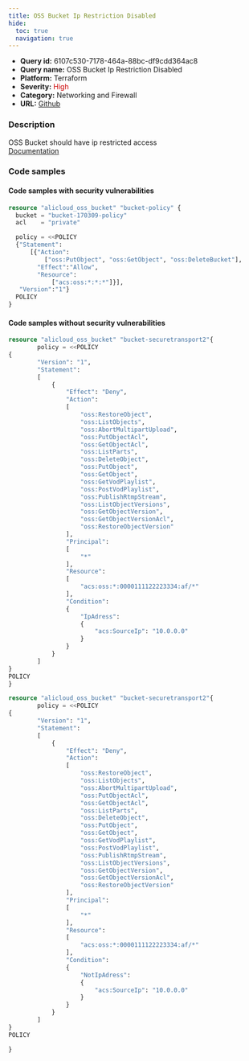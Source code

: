 ```yaml
---
title: OSS Bucket Ip Restriction Disabled
hide:
  toc: true
  navigation: true
---
```


<style>
  .highlight .hll {
    background-color: #ff171742;
  }
  .md-content {
    max-width: 1100px;
    margin: 0 auto;
  }
</style>

-   **Query id:** 6107c530-7178-464a-88bc-df9cdd364ac8
-   **Query name:** OSS Bucket Ip Restriction Disabled
-   **Platform:** Terraform
-   **Severity:** <span style="color:#C00">High</span>
-   **Category:** Networking and Firewall
-   **URL:** [Github](https://github.com/Checkmarx/kics/tree/master/assets/queries/terraform/alicloud/oss_bucket_ip_restriction_disabled)

### Description
OSS Bucket should have ip restricted access<br>
[Documentation](https://registry.terraform.io/providers/aliyun/alicloud/latest/docs/resources/oss_bucket#policy)

### Code samples
#### Code samples with security vulnerabilities
```tf title="Positive test num. 1 - tf file" hl_lines="5"
resource "alicloud_oss_bucket" "bucket-policy" {
  bucket = "bucket-170309-policy"
  acl    = "private"

  policy = <<POLICY
  {"Statement":
      [{"Action":
          ["oss:PutObject", "oss:GetObject", "oss:DeleteBucket"],
        "Effect":"Allow",
        "Resource":
            ["acs:oss:*:*:*"]}],
   "Version":"1"}
  POLICY
}

```


#### Code samples without security vulnerabilities
```tf title="Negative test num. 1 - tf file"
resource "alicloud_oss_bucket" "bucket-securetransport2"{
        policy = <<POLICY
{
        "Version": "1",
        "Statement": 
        [
            {
                "Effect": "Deny",
                "Action": 
                [
                    "oss:RestoreObject",
                    "oss:ListObjects",
                    "oss:AbortMultipartUpload",
                    "oss:PutObjectAcl",
                    "oss:GetObjectAcl",
                    "oss:ListParts",
                    "oss:DeleteObject",
                    "oss:PutObject",
                    "oss:GetObject",
                    "oss:GetVodPlaylist",
                    "oss:PostVodPlaylist",
                    "oss:PublishRtmpStream",
                    "oss:ListObjectVersions",
                    "oss:GetObjectVersion",
                    "oss:GetObjectVersionAcl",
                    "oss:RestoreObjectVersion"
                ],
                "Principal": 
                [
                    "*"
                ],
                "Resource": 
                [
                    "acs:oss:*:0000111122223334:af/*"
                ],
                "Condition": 
                {
                    "IpAdress": 
                    {
                        "acs:SourceIp": "10.0.0.0"
                    }
                }
            }
        ]
}
POLICY
}

```
```tf title="Negative test num. 2 - tf file"
resource "alicloud_oss_bucket" "bucket-securetransport2"{
        policy = <<POLICY
{
        "Version": "1",
        "Statement": 
        [
            {
                "Effect": "Deny",
                "Action": 
                [
                    "oss:RestoreObject",
                    "oss:ListObjects",
                    "oss:AbortMultipartUpload",
                    "oss:PutObjectAcl",
                    "oss:GetObjectAcl",
                    "oss:ListParts",
                    "oss:DeleteObject",
                    "oss:PutObject",
                    "oss:GetObject",
                    "oss:GetVodPlaylist",
                    "oss:PostVodPlaylist",
                    "oss:PublishRtmpStream",
                    "oss:ListObjectVersions",
                    "oss:GetObjectVersion",
                    "oss:GetObjectVersionAcl",
                    "oss:RestoreObjectVersion"
                ],
                "Principal": 
                [
                    "*"
                ],
                "Resource": 
                [
                    "acs:oss:*:0000111122223334:af/*"
                ],
                "Condition": 
                {
                    "NotIpAdress": 
                    {
                        "acs:SourceIp": "10.0.0.0"
                    }
                }
            }
        ]
}
POLICY

}

```
